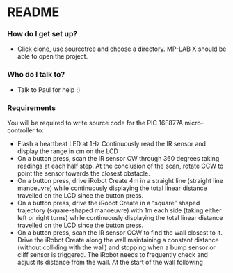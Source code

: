 # README #

### How do I get set up? ###
* Click clone, use sourcetree and choose a directory. MP-LAB X should be able to open the project.

### Who do I talk to? ###
* Talk to Paul for help :)

### Requirements ###
You will be required to write source code for the PIC 16F877A micro-controller to:

* Flash a heartbeat LED at 1Hz
Continuously read the IR sensor and display the range in cm on the LCD
* On a button press, scan the IR sensor CW through 360 degrees taking readings at each half step. At the conclusion of the scan, rotate CCW to point the sensor towards the closest obstacle.
* On a button press, drive iRobot Create 4m in a straight line (straight line manoeuvre) while continuously displaying the total linear distance travelled on the LCD since the button press.
* On a button press, drive the iRobot Create in a “square” shaped trajectory (square-shaped manoeuvre) with 1m each side (taking either left or right turns) while continuously
displaying the total linear distance travelled on the LCD since the button press.
* On a button press, scan the IR sensor CCW to find the wall closest to it. Drive the iRobot Create along the wall maintaining a constant distance (without colliding with the wall) and stopping when a bump sensor or cliff sensor is triggered. The iRobot needs to frequently check and adjust its distance from the wall. At the start of the wall following